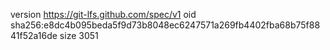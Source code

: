 version https://git-lfs.github.com/spec/v1
oid sha256:e8dc4b095beda5f9d73b8048ec6247571a269fb4402fba68b75f8841f52a16de
size 3051

